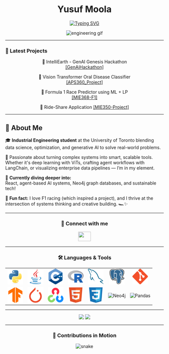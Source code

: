 <h1 align="center">Yusuf Moola</h1>

<div align="center">
  <a href="https://github.com/ymoola" style="display: inline-block;">
    <img src="https://readme-typing-svg.demolab.com?font=Fira+Code&weight=700&duration=4000&pause=1000&color=36BCF7&center=true&vCenter=true&width=600&lines=Industrial+Engineering+@+UofT;AI+Researcher+%7C+Hackathon+Builder+%7C+Optimization+Nerd" alt="Typing SVG">
  </a>
</div>

<p align="center">
  <img src="https://media.giphy.com/media/L8K62iTDkzGX6/giphy.gif" alt="engineering gif" />
</p>

---

### 🚀 Latest Projects
<div align="center">

🔹 IntelliEarth - GenAI Genesis Hackathon  
<a href="https://github.com/ymoola/GenAiHackathon" target="_blank">[GenAiHackathon]</a>

🔹 Vision Transformer Oral Disease Classifier  
<a href="https://github.com/ymoola/APS360_Project" target="_blank">[APS360_Project]</a>

🔹 Formula 1 Race Predictor using ML + LP  
<a href="https://github.com/ymoola/MIE368-F1" target="_blank">[MIE368-F1]</a>

🔹 Ride-Share Application 
<a href="https://github.com/ymoola/MIE350-Project" target="_blank">[MIE350-Project]</a>

</div>

---

## 💫 About Me

🎓 **Industrial Engineering student** at the University of Toronto blending data science, optimization, and generative AI to solve real-world problems.

🧠 Passionate about turning complex systems into smart, scalable tools. Whether it's deep learning with ViTs, crafting agent workflows with LangChain, or visualizing enterprise data pipelines — I’m in my element.

🌱 **Currently diving deeper into:**  
React, agent-based AI systems, Neo4j graph databases, and sustainable tech!

🧩 **Fun fact:** I love F1 racing (which inspired a project), and I thrive at the intersection of systems thinking and creative building. 🏎️✨

---

<h3 align="center">🔗 Connect with me</h3>
<p align="center">
  <a href="https://www.linkedin.com/in/yusuf-moola-853301189/" target="blank">
    <img src="https://raw.githubusercontent.com/rahuldkjain/github-profile-readme-generator/master/src/images/icons/Social/linked-in-alt.svg" height="30" width="40" />
  </a>
</p>

---

<h3 align="center">🛠️ Languages & Tools</h3>

<div align="center">
  <table>
    <tr align="center">
      <td><img src="https://raw.githubusercontent.com/devicons/devicon/master/icons/python/python-original.svg" width="50" alt="Python"/></td>
      <td><img src="https://raw.githubusercontent.com/devicons/devicon/master/icons/java/java-original.svg" width="50" alt="Java"/></td>
      <td><img src="https://raw.githubusercontent.com/devicons/devicon/master/icons/cplusplus/cplusplus-original.svg" width="50" alt="C++"/></td>
      <td><img src="https://raw.githubusercontent.com/devicons/devicon/master/icons/r/r-original.svg" width="50" alt="R"/></td>
      <td><img src="https://raw.githubusercontent.com/devicons/devicon/master/icons/mysql/mysql-original.svg" width="50" alt="MySQL"/></td>
      <td><img src="https://raw.githubusercontent.com/devicons/devicon/master/icons/postgresql/postgresql-original.svg" width="50" alt="PostgreSQL"/></td>
      <td><img src="https://raw.githubusercontent.com/devicons/devicon/master/icons/git/git-original.svg" width="50" alt="Git"/></td>
    </tr>
    <tr align="center">
      <td><img src="https://raw.githubusercontent.com/devicons/devicon/master/icons/tensorflow/tensorflow-original.svg" width="50" alt="TensorFlow"/></td>
      <td><img src="https://raw.githubusercontent.com/devicons/devicon/master/icons/pytorch/pytorch-original.svg" width="50" alt="PyTorch"/></td>
      <td><img src="https://raw.githubusercontent.com/devicons/devicon/master/icons/opencv/opencv-original.svg" width="50" alt="OpenCV"/></td>
      <td><img src="https://raw.githubusercontent.com/devicons/devicon/master/icons/html5/html5-original.svg" width="50" alt="HTML"/></td>
      <td><img src="https://raw.githubusercontent.com/devicons/devicon/master/icons/css3/css3-original.svg" width="50" alt="CSS"/></td>
      <td><img src="https://www.vectorlogo.zone/logos/neo4j/neo4j-icon.svg" width="50" alt="Neo4j"/></td>
      <td><img src="https://upload.wikimedia.org/wikipedia/commons/1/1d/Pandas_logo.svg" width="50" alt="Pandas"/></td>
    </tr>
  </table>
</div>

---

<p align="center">
  <img src="https://github-readme-stats.vercel.app/api/top-langs/?username=ymoola&layout=compact&theme=radical" width="420px" />
  <img src="https://github-readme-stats.vercel.app/api?username=ymoola&show_icons=true&theme=radical" width="420px" />
</p>

---

<div align="center">
  <h3>🐍 Contributions in Motion</h3>
  <picture>
    <source media="(prefers-color-scheme: dark)" srcset="https://raw.githubusercontent.com/ymoola/ymoola/output/github-contribution-grid-snake-dark.svg" />
    <source media="(prefers-color-scheme: light)" srcset="https://raw.githubusercontent.com/ymoola/ymoola/output/github-contribution-grid-snake.svg" />
    <img alt="snake" src="https://raw.githubusercontent.com/ymoola/ymoola/output/github-contribution-grid-snake.svg" />
  </picture>
</div>
